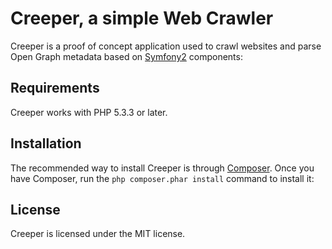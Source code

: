 Creeper, a simple Web Crawler
=============================

Creeper is a proof of concept application used to crawl websites and parse Open Graph metadata based on [Symfony2][1] components:

## Requirements

Creeper works with PHP 5.3.3 or later.

## Installation

The recommended way to install Creeper is through [Composer][2]. Once you have Composer, run the `php composer.phar install` command to install it:

## License

Creeper is licensed under the MIT license.

[1]: http://symfony.com
[2]: http://getcomposer.org
